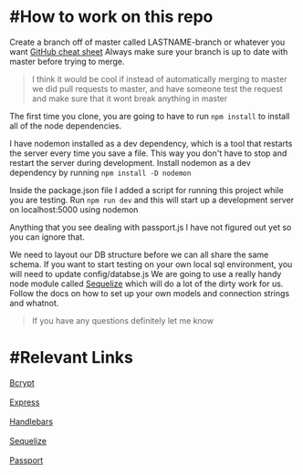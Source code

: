 #How to work on this repo
===========================
Create a branch off of master called LASTNAME-branch or whatever you want
[GitHub cheat sheet](https://services.github.com/on-demand/downloads/github-git-cheat-sheet.pdf)
Always make sure your branch is up to date with master before trying to merge. 
>I think it would be cool if instead of automatically merging to master we did pull requests to master, and have someone test the request and make sure that it wont break anything in master

The first time you clone, you are going to have to run `npm install` to install all of the node dependencies. 

I have nodemon installed as a dev dependency, which is a tool that restarts the server every time you save a file. This way you don't have to stop and restart the server during development. 
Install nodemon as a dev dependency by running `npm install -D nodemon`

Inside the package.json file I added a script for running this project while you are testing. 
Run `npm run dev` and this will start up a development server on localhost:5000 using nodemon

Anything that you see dealing with passport.js I have not figured out yet so you can ignore that.

We need to layout our DB structure before we can all share the same schema. If you want to start testing on your own local sql environment, you will need to update config/databse.js
We are going to use a really handy node module called [Sequelize](http://docs.sequelizejs.com/) which will do a lot of the dirty work for us. Follow the docs on how to set up your own models and connection strings and whatnot.

>If you have any questions definitely let me know

#Relevant Links
=====================
[Bcrypt](https://www.npmjs.com/package/bcrypt)<br/><br/>
[Express](https://expressjs.com/en/api.html)<br/><br/>
[Handlebars](https://handlebarsjs.com/)<br/><br/>
[Sequelize](http://docs.sequelizejs.com/)<br/><br/>
[Passport](http://www.passportjs.org/)
